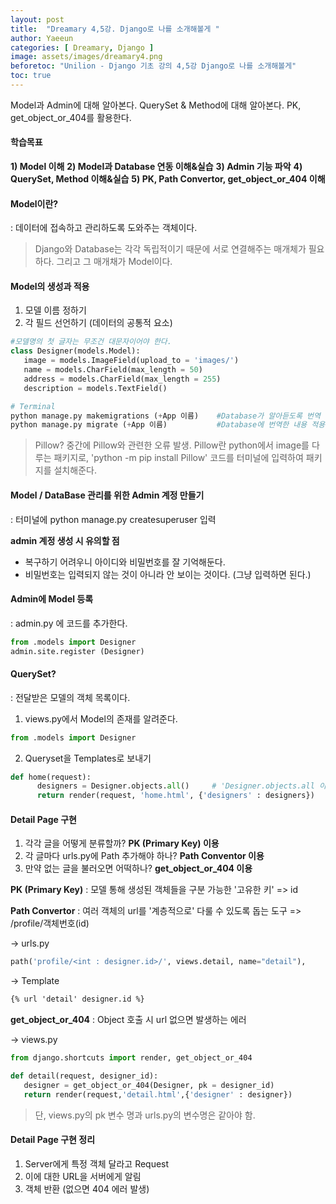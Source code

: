 ```yaml
---
layout: post
title:  "Dreamary 4,5강. Django로 나를 소개해볼게 "
author: Yaeeun
categories: [ Dreamary, Django ]
image: assets/images/dreamary4.png
beforetoc: "Unilion - Django 기초 강의 4,5강 Django로 나를 소개해볼게"
toc: true
---
```


Model과 Admin에 대해 알아본다.
QuerySet & Method에 대해 알아본다.
PK, get_object_or_404를 활용한다.

#### 학습목표

   **1) Model 이해**
   **2) Model과 Database 연동 이해&실습**
   **3) Admin 기능 파악**
   **4) QuerySet, Method 이해&실습**
   **5) PK, Path Convertor, get_object_or_404 이해**


#### Model이란?

: 데이터에 접속하고 관리하도록 도와주는 객체이다.

> Django와 Database는 각각 독립적이기 때문에 서로 연결해주는 매개체가 필요하다. 그리고 그 매개채가 Model이다.

#### Model의 생성과 적용

1) 모델 이름 정하기
2) 각 필드 선언하기 (데이터의 공통적 요소)

```python
#모델명의 첫 글자는 무조건 대문자이어야 한다.
class Designer(models.Model):
   image = models.ImageField(upload_to = 'images/')
   name = models.CharField(max_length = 50)
   address = models.CharField(max_length = 255)
   description = models.TextField()

# Terminal
python manage.py makemigrations (+App 이름)    #Database가 알아듣도록 번역
python manage.py migrate (+App 이름)           #Database에 번역한 내용 적용
```

> Pillow?
> 중간에 Pillow와 관련한 오류 발생. Pillow란 python에서 image를 다루는 패키지로, 'python -m pip install Pillow' 코드를 터미널에 입력하여 패키지를 설치해준다.

#### Model / DataBase 관리를 위한 Admin 계정 만들기

: 터미널에 python manage.py createsuperuser 입력

**admin 계정 생성 시 유의할 점**
- 복구하기 어려우니 아이디와 비밀번호를 잘 기억해둔다.
- 비밀번호는 입력되지 않는 것이 아니라 안 보이는 것이다. (그냥 입력하면 된다.)

#### Admin에 Model 등록

: admin.py 에 코드를 추가한다.
```python
from .models import Designer
admin.site.register (Designer)
```

#### QuerySet?

: 전달받은 모델의 객체 목록이다.

1) views.py에서 Model의 존재를 알려준다.
```python
from .models import Designer
```

2) Queryset을 Templates로 보내기
```python
def home(request):
      designers = Designer.objects.all()     # 'Designer.objects.all 이 Method이다.
      return render(request, 'home.html', {'designers' : designers})
```

#### Detail Page 구현
1) 각각 글을 어떻게 분류할까?     **PK (Primary Key) 이용**
2) 각 글마다 urls.py에 Path 추가해야 하나?     **Path Conventor 이용**
3) 만약 없는 글을 불러오면 어떡하나?     **get_object_or_404 이용**

**PK (Primary Key)**
: 모델 통해 생성된 객체들을 구분 가능한 '고유한 키' => id

**Path Convertor**
: 여러 객체의 url를 '계층적으로' 다룰 수 있도록 돕는 도구
=> /profile/객체번호(id)

-> urls.py
```python
path('profile/<int : designer.id>/', views.detail, name="detail"),
```

-> Template
```html
{% url 'detail' designer.id %}
```

**get_object_or_404**
: Object 호출 시 url 없으면 발생하는 에러

-> views.py
```python
from django.shortcuts import render, get_object_or_404

def detail(request, designer_id):
   designer = get_object_or_404(Designer, pk = designer_id)
   return render(request,'detail.html',{'designer' : designer})
```
> 단, views.py의 pk 변수 명과 urls.py의 변수명은 같아야 함.

#### Detail Page 구현 정리
1. Server에게 특정 객체 달라고 Request
2. 이에 대한 URL을 서버에게 알림
3. 객체 반환 (없으면 404 에러 발생)
